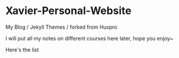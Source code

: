 # Xavier-Personal-Website
My Blog / Jekyll Themes / forked from Huxpro

I will put all my notes on different courses here later, hope you enjoy~

Here's the list
